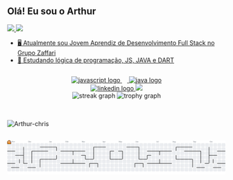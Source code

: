 ## Olá! Eu sou o Arthur


<div><a href="https://github.com/Arthur-018">
  <img height="180em" src="https://github-readme-stats.vercel.app/api?username=Arthur-018&show_icons=true&theme=shadow_red&include_all_commits=true&count_private=true"/>
  <img height="180em" src="https://github-readme-stats.vercel.app/api/top-langs/?username=Arthur-018&layout=compact&langs_count=16&theme=shadow_red"/>
</div>

- 🖥️ Atualmente sou Jovem Aprendiz de Desenvolvimento Full Stack no Grupo Zaffari  
- 💭 Estudando lógica de programação, JS, JAVA e DART

##

<div align="center">
  <img src="https://cdn.jsdelivr.net/gh/devicons/devicon/icons/javascript/javascript-original.svg" height="60" alt="javascript logo"  />
  <img width="12" />
  <img src="https://cdn.jsdelivr.net/gh/devicons/devicon/icons/java/java-original.svg" height="60" alt="java logo"  />
</div>

<div align="center">
  <a href="https://www.linkedin.com/in/andré-arthur-toledo-42a653371" target="_blank">
    <img src="https://img.shields.io/static/v1?message=LinkedIn&logo=linkedin&label=&color=0077B5&logoColor=white&labelColor=&style=for-the-badge" height="25" alt="linkedin logo"  />
    <img src="https://visitor-badge.laobi.icu/badge?page_id=Arthur-018.Arthur-018&left_color=darkblue&right_color=darkgreen&left_text=Outsiders"  />
  </a>
</div>

<div align="center">
  <img src="https://streak-stats.demolab.com?user=Arthur-018&locale=en&mode=daily&theme=shadow_red&hide_border=false&border_radius=5&order=3" height="150" alt="streak graph"  />
  <img src="https://github-profile-trophy.vercel.app?username=Arthur-018&theme=dracula&column=-1&row=1&margin-w=8&margin-h=8&no-bg=false&no-frame=false&order=4" height="150" alt="trophy graph"  />
</div>

##

<div style="display: inline_block"><br>
  <img align="center" alt="Arthur-chris" height="500" width="2500" src="https://media0.giphy.com/media/v1.Y2lkPTc5MGI3NjExeHRteXV2NW91NXFxM2M3eDJoZXdic21qbHE2c2ZzbnI1ODByaTF0dyZlcD12MV9pbnRlcm5hbF9naWZfYnlfaWQmY3Q9Zw/pOmtxQVSJxhZSQcz48/giphy.gif">
</div>

##

<picture>
  <source media="(prefers-color-scheme: dark)" srcset="https://raw.githubusercontent.com/Arthur-018/Arthur-018/output/pacman-contribution-graph-dark.svg">
  <source media="(prefers-color-scheme: light)" srcset="https://raw.githubusercontent.com/Arthur-018/Arthur-018/output/pacman-contribution-graph.svg">
  <img alt="pacman contribution graph" src="https://raw.githubusercontent.com/Arthur-018/Arthur-018/output/pacman-contribution-graph.svg">
</picture>

##

